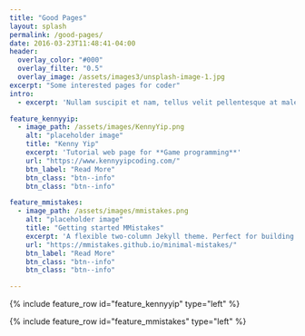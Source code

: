 ```yaml
---
title: "Good Pages"
layout: splash
permalink: /good-pages/
date: 2016-03-23T11:48:41-04:00
header:
  overlay_color: "#000"
  overlay_filter: "0.5"
  overlay_image: /assets/images3/unsplash-image-1.jpg
excerpt: "Some interested pages for coder"
intro: 
  - excerpt: 'Nullam suscipit et nam, tellus velit pellentesque at malesuada, enim eaque. Quis nulla, netus tempor in diam gravida tincidunt, *proin faucibus* voluptate felis id sollicitudin. Centered with `type="center"`'

feature_kennyyip:
  - image_path: /assets/images/KennyYip.png
    alt: "placeholder image"
    title: "Kenny Yip"
    excerpt: 'Tutorial web page for **Game programming**'
    url: "https://www.kennyyipcoding.com/"
    btn_label: "Read More"
    btn_class: "btn--info"
    btn_class: "btn--info"

feature_mmistakes:
  - image_path: /assets/images/mmistakes.png
    alt: "placeholder image"
    title: "Getting started MMistakes"
    excerpt: 'A flexible two-column Jekyll theme. Perfect for building personal sites, blogs, and portfolios.'
    url: "https://mmistakes.github.io/minimal-mistakes/"
    btn_label: "Read More"
    btn_class: "btn--info"
    btn_class: "btn--info"

---
```


{% include feature_row id="feature_kennyyip" type="left" %}

{% include feature_row id="feature_mmistakes" type="left" %}
